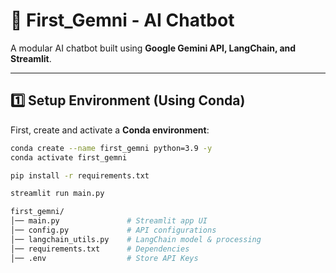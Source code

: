 # 🚀 First_Gemni - AI Chatbot  

A modular AI chatbot built using **Google Gemini API, LangChain, and Streamlit**.

---

## **1️⃣ Setup Environment (Using Conda)**  
First, create and activate a **Conda environment**:  
```bash
conda create --name first_gemni python=3.9 -y
conda activate first_gemni
```

```bash
pip install -r requirements.txt
```

```bash
streamlit run main.py
```

```bash
first_gemni/
│── main.py               # Streamlit app UI
│── config.py             # API configurations
│── langchain_utils.py    # LangChain model & processing
│── requirements.txt      # Dependencies
│── .env                  # Store API Keys
```
